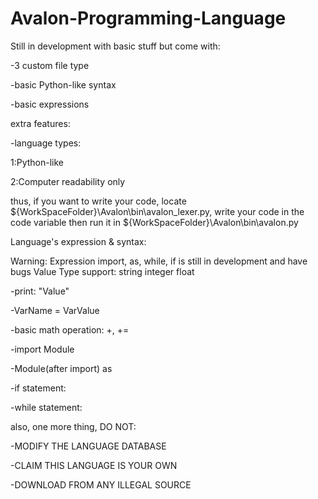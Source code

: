 # Avalon-Programming-Language
Still in development with basic stuff but come with:

-3 custom file type

-basic Python-like syntax

-basic expressions

extra features:

-language types:

1:Python-like

2:Computer readability only

thus, if you want to write your code, locate ${WorkSpaceFolder}\Avalon\bin\avalon_lexer.py, write your code in the code variable then run it in ${WorkSpaceFolder}\Avalon\bin\avalon.py

Language's expression & syntax:

Warning: Expression import, as, while, if is still in development and have bugs
Value Type support:
    string
    integer
    float

-print: "Value"

-VarName = VarValue

-basic math operation: +, +=

-import Module 

-Module(after import) as

-if statement:

-while statement:

also, one more thing, DO NOT:

-MODIFY THE LANGUAGE DATABASE

-CLAIM THIS LANGUAGE IS YOUR OWN

-DOWNLOAD FROM ANY ILLEGAL SOURCE


